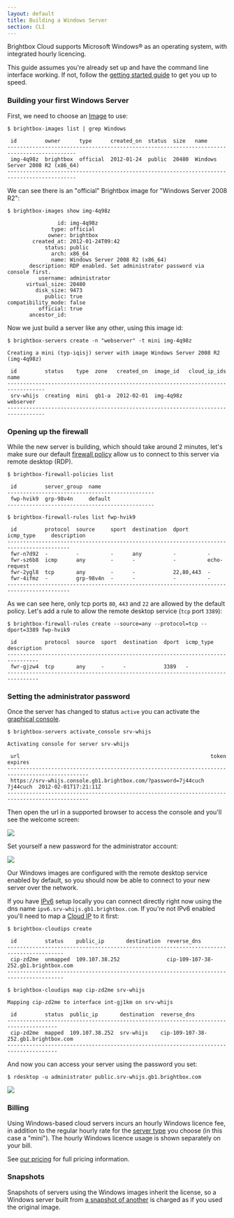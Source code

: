 ```yaml
---
layout: default
title: Building a Windows Server
section: CLI
---
```


Brightbox Cloud supports Microsoft Windows® as an operating system,
with integrated hourly licencing.

This guide assumes you're already set up and have the command line
interface working. If not, follow the
[getting started guide](/guides/cli/getting-started/) to get you up to
speed.

### Building your first Windows Server

First, we need to choose an [Image](/reference/server-images/) to use:

    $ brightbox-images list | grep Windows

     id         owner      type      created_on  status  size   name                           
    --------------------------------------------------------------------------------------------
     img-4q98z  brightbox  official  2012-01-24  public  20480  Windows Server 2008 R2 (x86_64)
    --------------------------------------------------------------------------------------------

We can see there is an "official" Brightbox image for "Windows Server 2008 R2":

    $ brightbox-images show img-4q98z
    
                    id: img-4q98z
                  type: official
                 owner: brightbox
            created_at: 2012-01-24T09:42
                status: public
                  arch: x86_64
                  name: Windows Server 2008 R2 (x86_64)
           description: RDP enabled. Set administrator password via console first.
              username: administrator
          virtual_size: 20480
             disk_size: 9473
                public: true
    compatibility_mode: false
              official: true
           ancestor_id: 

Now we just build a server like any other, using this image id:

    $ brightbox-servers create -n "webserver" -t mini img-4q98z
    
    Creating a mini (typ-iqisj) server with image Windows Server 2008 R2 (img-4q98z)
    
     id         status    type  zone   created_on  image_id   cloud_ip_ids  name     
    ----------------------------------------------------------------------------------
     srv-whijs  creating  mini  gb1-a  2012-02-01  img-4q98z                webserver
    ----------------------------------------------------------------------------------


### Opening up the firewall

While the new server is building, which should take around 2 minutes,
let's make sure our default [firewall policy](/reference/firewall/)
allow us to connect to this server via remote desktop (RDP).

    $ brightbox-firewall-policies list
    
     id         server_group  name                
    -----------------------------------------------
     fwp-hvik9  grp-98v4n     default             
    -----------------------------------------------

    $ brightbox-firewall-rules list fwp-hvik9
    
     id         protocol  source     sport  destination  dport      icmp_type     description
    ------------------------------------------------------------------------------------------
     fwr-n7d92  -         -          -      any          -          -                        
     fwr-sz6b8  icmp      any        -      -            -          echo-request             
     fwr-2ygl8  tcp       any        -      -            22,80,443  -                        
     fwr-4ifmz  -         grp-98v4n  -      -            -          -                        
    ------------------------------------------------------------------------------------------

As we can see here, only tcp ports `80`, `443` and `22` are allowed by
the default policy. Let's add a rule to allow the remote desktop
service (`tcp` port `3389`):

    $ brightbox-firewall-rules create --source=any --protocol=tcp --dport=3389 fwp-hvik9
    
     id         protocol  source  sport  destination  dport  icmp_type  description
    --------------------------------------------------------------------------------
     fwr-gjzw4  tcp       any     -      -            3389   -                     
    --------------------------------------------------------------------------------

### Setting the administrator password

Once the server has changed to status `active` you can activate the
[graphical console](/guides/cli/graphical-console/).

    $ brightbox-servers activate_console srv-whijs
    
    Activating console for server srv-whijs
    
     url                                                             token     expires             
    ------------------------------------------------------------------------------------------------
     https://srv-whijs.console.gb1.brightbox.com/?password=7j44cuch  7j44cuch  2012-02-01T17:21:11Z
    ------------------------------------------------------------------------------------------------

Then open the url in a supported browser to access the console and
you'll see the welcome screen:

![](/images/windows-welcome-screen.png)

Set yourself a new password for the administrator account:

![](/images/windows-set-password.png)

Our Windows images are configured with the remote desktop service
enabled by default, so you should now be able to connect to your new
server over the network.

If you have [IPv6](http://brightbox.com/blog/2012/01/11/ipv6-servers/)
setup locally you can connect directly right now using the dns name
`ipv6.srv-whijs.gb1.brightbox.com`. If you're not IPv6 enabled you'll
need to map a [Cloud IP](/reference/cloud-ips/) to it first:

    $ brightbox-cloudips create
    
     id         status    public_ip       destination  reverse_dns                         
    ----------------------------------------------------------------------------------------
     cip-zd2me  unmapped  109.107.38.252               cip-109-107-38-252.gb1.brightbox.com
    ----------------------------------------------------------------------------------------
    
    $ brightbox-cloudips map cip-zd2me srv-whijs
    
    Mapping cip-zd2me to interface int-gj1km on srv-whijs
    
     id         status  public_ip       destination  reverse_dns                         
    --------------------------------------------------------------------------------------
     cip-zd2me  mapped  109.107.38.252  srv-whijs    cip-109-107-38-252.gb1.brightbox.com
    --------------------------------------------------------------------------------------

And now you can access your server using the password you set:

    $ rdesktop -u administrator public.srv-whijs.gb1.brightbox.com

![](/images/windows-ie9.png)

### Billing

Using Windows-based cloud servers incurs an hourly Windows licence
fee, in addition to the regular hourly rate for the
[server type](/reference/glossary/#server_type) you choose (in this
case a "mini"). The hourly Windows licence usage is shown separately
on your bill.

See
[our pricing](http://brightbox.com/pricing/#cloud_servers) for full pricing
information.

### Snapshots

Snapshots of servers using the Windows images inherit the license, so
a Windows server built from
[a snapshot of another](/guides/cli/create-a-snapshot/) is charged as
if you used the original image.

